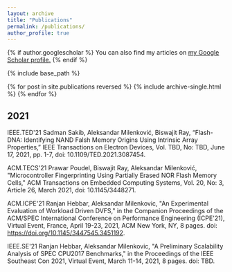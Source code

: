 ```yaml
---
layout: archive
title: "Publications"
permalink: /publications/
author_profile: true
---
```


{% if author.googlescholar %}
  You can also find my articles on <u><a href="https://scholar.google.com/citations?user=JNrVfvgAAAAJ&hl=en">my Google Scholar profile</a>.</u>
{% endif %}

{% include base_path %}

{% for post in site.publications reversed %}
  {% include archive-single.html %}
{% endfor %}

2021
------
IEEE.TED'21 Sadman Sakib, Aleksandar Milenković, Biswajit Ray, “Flash-DNA: Identifying NAND Falsh Memory Origins Using Intrinsic Array Properties,” IEEE Transactions on Electron Devices, Vol. TBD, No: TBD, June 17, 2021, pp. 1-7, doi: 10.1109/TED.2021.3087454.

ACM.TECS'21 Prawar Poudel, Biswajit Ray, Aleksandar Milenković, "Microcontroller Fingerprinting Using Partially Erased NOR Flash Memory Cells," ACM Transactions on Embedded Computing Systems, Vol. 20, No: 3, Article 26, March 2021, doi: 10.1145/3448271.

ACM.ICPE'21 Ranjan Hebbar, Aleksandar Milenkovic, "An Experimental Evaluation of Workload Driven DVFS," in the Companion Proceedings of the ACM/SPEC International Conference on Performance Engineering (ICPE'21), Virtual Event, France, April 19-23, 2021, ACM New York, NY, 8 pages. doi: https://doi.org/10.1145/3447545.3451192.

IEEE.SE'21 Ranjan Hebbar, Aleksandar Milenkovic, "A Preliminary Scalability Analysis of SPEC CPU2017 Benchmarks," in the Proceedings of the IEEE Southeast Con 2021, Virtual Event, March 11-14, 2021, 8 pages. doi: TBD.
